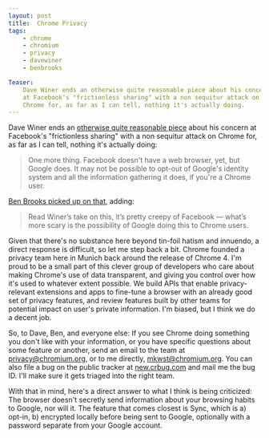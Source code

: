 ```yaml
---
layout: post
title:  Chrome Privacy
tags:
    - chrome
    - chromium
    - privacy
    - davewiner
    - benbrooks

Teaser:
    Dave Winer ends an otherwise quite reasonable piece about his concern
    at Facebook's "frictionless sharing" with a non sequitur attack on
    Chrome for, as far as I can tell, nothing it's actually doing.
---
```

Dave Winer ends an [otherwise quite reasonable piece][1] about his concern at Facebook's "frictionless sharing" with a non sequitur attack on Chrome for, as far as I can tell, nothing it's actually doing:

> One more thing. Facebook doesn't have a web browser, yet, but
> Google does. It may not be possible to opt-out of Google's 
> identity system and all the information gathering it does, if
> you're a Chrome user.

[Ben Brooks picked up on that][2], adding:

> Read Winer’s take on this, it’s pretty creepy of Facebook — 
> what’s more scary is the possibility of Google doing this to 
> Chrome users.

Given that there's no substance here beyond tin-foil hatism and innuendo, a direct response is difficult, so let me step back a bit. Chrome founded a privacy team here in Munich back around the release of Chrome 4. I'm proud to be a small part of this clever group of developers who care about making Chrome's use of data transparent, and giving you control over how it's used to whatever extent possible. We build APIs that enable privacy-relevant extensions and apps to fine-tune a browser with an already good set of privacy features, and review features built by other teams for potential impact on user's private information. I'm biased, but I think we do a decent job.

So, to Dave, Ben, and everyone else: If you see Chrome doing something you don't like with your information, or you have specific questions about some feature or another, send an email to the team at <privacy@chromium.org>, or to me directly, <mkwst@chromium.org>. You can also file a bug on the public tracker at [new.crbug.com][3] and mail me the bug ID. I'll make sure it gets triaged into the right team.

With that in mind, here's a direct answer to what I think is being criticized: The browser doesn't secretly send information about your browsing habits to Google, nor will it. The feature that comes closest is Sync, which is a) opt-in, b) encrypted locally before being sent to Google, optionally with a password separate from your Google account.

[1]: http://scripting.com/stories/2011/09/24/facebookIsScaringMe.html
[2]: http://brooksreview.net/2011/09/facebook-winer/
[3]: http://new.crbug.com/
